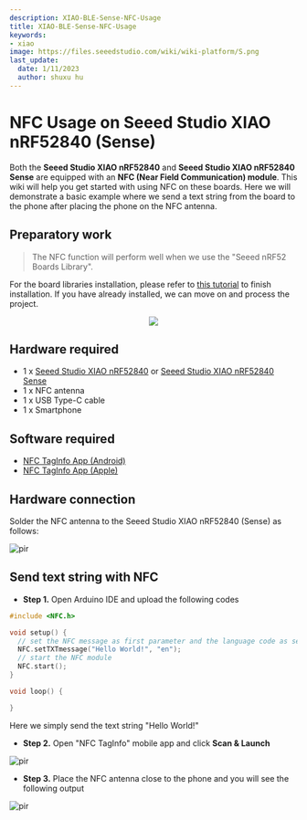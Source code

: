 ```yaml
---
description: XIAO-BLE-Sense-NFC-Usage
title: XIAO-BLE-Sense-NFC-Usage
keywords:
- xiao
image: https://files.seeedstudio.com/wiki/wiki-platform/S.png
last_update:
  date: 1/11/2023
  author: shuxu hu
---
```


# NFC Usage on Seeed Studio XIAO nRF52840 (Sense)

Both the **Seeed Studio XIAO nRF52840** and **Seeed Studio XIAO nRF52840 Sense** are equipped with an **NFC (Near Field Communication) module**. This wiki will help you get started with using NFC on these boards. Here we will demonstrate a basic example where we send a text string from the board to the phone after placing the phone on the NFC antenna.

## Preparatory work

> The NFC function will perform well when we use the "Seeed nRF52 Boards Library".

For the board libraries installation, please refer to [this tutorial](https://wiki.seeedstudio.com/XIAO_BLE/#software-setup) to finish installation. If you have already installed, we can move on and process the project.

<div align="center"><img width={600} src="https://files.seeedstudio.com/wiki/XIAO-BLE/XIAO_nRF52840_new.png" /></div>


## Hardware required

- 1 x [Seeed Studio XIAO nRF52840](https://www.seeedstudio.com/Seeed-XIAO-BLE-nRF52840-p-5201.html) or [Seeed Studio XIAO nRF52840 Sense](https://www.seeedstudio.com/Seeed-XIAO-BLE-Sense-nRF52840-p-5253.html)
- 1 x NFC antenna
- 1 x USB Type-C cable
- 1 x Smartphone

## Software required

- [NFC TagInfo App (Android)](https://play.google.com/store/apps/details?id=com.nxp.taginfolite&hl=en&gl=US)
- [NFC TagInfo App (Apple)](https://apps.apple.com/us/app/nfc-taginfo-by-nxp/id1246143596)

## Hardware connection

Solder the NFC antenna to the Seeed Studio XIAO nRF52840 (Sense) as follows:

<p style={{textAlign: 'center'}}><img src="https://files.seeedstudio.com/wiki/XIAO-BLE/NFC-antenna-3.png" alt="pir" width={550} height="auto" /></p>


## Send text string with NFC

- **Step 1.** Open Arduino IDE and upload the following codes

```cpp
#include <NFC.h>

void setup() { 
  // set the NFC message as first parameter and the language code as second
  NFC.setTXTmessage("Hello World!", "en");
  // start the NFC module
  NFC.start();
}

void loop() {

}
```

Here we simply send the text string "Hello World!" 

- **Step 2.** Open "NFC TagInfo" mobile app and click **Scan & Launch**

<p style={{textAlign: 'center'}}><img src="https://files.seeedstudio.com/wiki/XIAO-BLE/NFCconnect3.jpg" alt="pir" width={300} height="auto" /></p>


- **Step 3.** Place the NFC antenna close to the phone and you will see the following output

<p style={{textAlign: 'center'}}><img src="https://files.seeedstudio.com/wiki/XIAO-BLE/NFCconnect2.png" alt="pir" width={850} height="auto" /></p>
